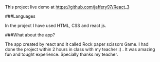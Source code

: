 This project live demo at https://github.com/jaffery97/React_3

###Languages

In the project I have used HTML, CSS and react js.

###What about the app?

The app created by react and it called Rock paper scissors Game. I had done the project within 2 hours in class
with my teacher :) . It was amazing fun and tought experience. Specially thanks my teacher.
